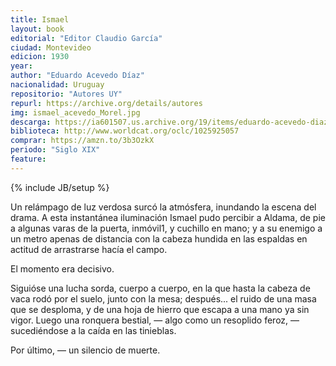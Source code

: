 ```yaml
---
title: Ismael
layout: book
editorial: "Editor Claudio García"
ciudad: Montevideo
edicion: 1930
year: 
author: "Eduardo Acevedo Díaz"
nacionalidad: Uruguay
repositorio: "Autores UY"
repurl: https://archive.org/details/autores
img: ismael_acevedo_Morel.jpg
descarga: https://ia601507.us.archive.org/19/items/eduardo-acevedo-diaz.-ismael_202008/Eduardo%20Acevedo%20Diaz.%20Ismael.pdf
biblioteca: http://www.worldcat.org/oclc/1025925057
comprar: https://amzn.to/3b3OzkX
periodo: "Siglo XIX"
feature: 
---
```

{% include JB/setup %}

Un relámpago de luz verdosa surcó la atmósfera, inundando la escena del drama. A esta instantánea iluminación Ismael pudo percibir a Aldama, de pie a algunas varas de la puerta, inmóvil1, y cuchillo en mano; y a su enemigo a un metro apenas de distancia con la cabeza hundida en las espaldas en actitud de arrastrarse hacía el campo. 
 
El momento era decisivo. 
 
Siguióse una lucha sorda, cuerpo a cuerpo, en la que hasta la cabeza de vaca rodó por el suelo, junto con la mesa; después... el ruido de una masa que se desploma, y de una hoja de hierro que escapa a una mano ya sin vigor. Luego una ronquera bestial, — algo como un resoplido feroz, — sucediéndose a la caída en las tinieblas. 
 
Por último, — un silencio de muerte. 
